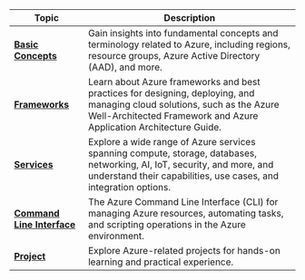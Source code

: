 | Topic | Description |
|-------|-------------|
| **[Basic Concepts](basic_concepts/basic_concept.md)** | Gain insights into fundamental concepts and terminology related to Azure, including regions, resource groups, Azure Active Directory (AAD), and more. |
| **[Frameworks](framework/framework.md)** | Learn about Azure frameworks and best practices for designing, deploying, and managing cloud solutions, such as the Azure Well-Architected Framework and Azure Application Architecture Guide. |
| **[Services](services/services.md)** | Explore a wide range of Azure services spanning compute, storage, databases, networking, AI, IoT, security, and more, and understand their capabilities, use cases, and integration options. |
| **[Command Line Interface](azure_cli/azure_cli.md)** | The Azure Command Line Interface (CLI) for managing Azure resources, automating tasks, and scripting operations in the Azure environment. |
| **[Project](../projects/cloud_resume_azure.md)** | Explore Azure-related projects for hands-on learning and practical experience. |

